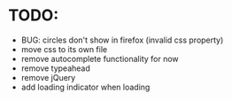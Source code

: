 # TODO:

- BUG: circles don't show in firefox (invalid css property)
- move css to its own file
- remove autocomplete functionality for now
- remove typeahead
- remove jQuery
- add loading indicator when loading
